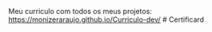 Meu curriculo com todos os meus projetos: https://monizeraraujo.github.io/Curriculo-dev/
#   C e r t i f i c a r d  
 